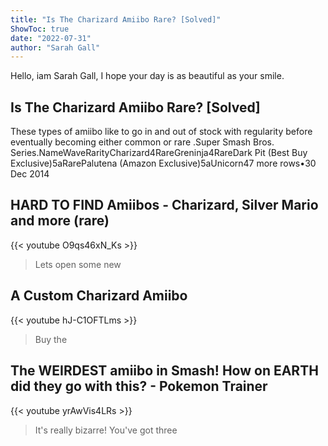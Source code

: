 ```yaml
---
title: "Is The Charizard Amiibo Rare? [Solved]"
ShowToc: true 
date: "2022-07-31"
author: "Sarah Gall" 
---
```


Hello, iam Sarah Gall, I hope your day is as beautiful as your smile.
## Is The Charizard Amiibo Rare? [Solved]
These types of amiibo like to go in and out of stock with regularity before eventually becoming either common or rare
.Super Smash Bros. Series.NameWaveRarityCharizard4RareGreninja4RareDark Pit (Best Buy Exclusive)5aRarePalutena (Amazon Exclusive)5aUnicorn47 more rows•30 Dec 2014

## HARD TO FIND Amiibos - Charizard, Silver Mario and more (rare)
{{< youtube O9qs46xN_Ks >}}
>Lets open some new 

## A Custom Charizard Amiibo
{{< youtube hJ-C1OFTLms >}}
>Buy the 

## The WEIRDEST amiibo in Smash! How on EARTH did they go with this? - Pokemon Trainer
{{< youtube yrAwVis4LRs >}}
>It's really bizarre! You've got three 

